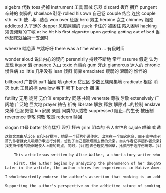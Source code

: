 algebra 代数
toss 扔掉
instrument 工具 器械 乐器
discard 丢弃 摒弃
pungent 辛辣的 刺鼻的
shoelace 鞋带
rolled his own 自己卷
couple 结合 连接
couple sth. with 使...与...结合
won over 征服
hero 男主
heroine 女主
chimney 烟囱
addicted 入了迷的
dapper 风度翩翩的
stuck 卡住的 被困住 陷入困境
hacking 短促频繁的干咳
as he hit his first cigarette upon getting getting out of bed
当他起床就抽第一支烟时

wheeze 喘息声 气喘吁吁
there was a time when ...
有段时间

wonder aloud 说出内心的疑问
perennially 持续不断地 常年
assume 假定 认为 呈现
liquor 酒
entrance 入口
toxic 有毒的
gum 牙床
glamorous 迷人的
chronic 慢性病
so little 几乎没有
lean 倾斜 倚靠
emaciated 瘦弱的 衰弱的 憔悴的

billboard 广告牌
puff 抽烟 喷
ghetto 贫民区 少数民族聚集地
eradicate 根除 消灭
butt 工具的柄
swallow 吞下 咽下
bunch 捆 束

futility 无用 徒劳 无价值
empathy 同感 共鸣
venerate 尊敬 崇敬
extensively 广阔地 广泛地 巨大地
prayer 祷告 祈祷
liberate 解放 释放 解除对...的控制
enslave 束缚 征服 奴役
kin 家属 亲戚 同类的人或物
suppressed 阻止...的生长 被压制
reverence 尊敬 崇敬  敬畏
redeem 赎回

slogan 口号
batter 接连猛打 殴打 抨击
grim 阴森的 令人害怕的
cajole 哄骗 劝诱



```txt
这篇文章由Alice Walker撰写，她是一个短片小说作家，出生在一个佃农家庭，由于家中孩子太多，导致作者没能得到父母太多照顾，在意外中失去了右眼，但多次参与民权运动 。在这篇文章中，作者对女儿吸烟的现象进行分析反思，使用因果分析法，得出烟草是使人上瘾的，但是这不并是烟草本身的错，而是那些滥用、遏制它本身天性的人的错。
首先作者就女儿吸烟的事进行分析，想到了自己因吸烟而去世的父亲，自从作者记事起作者父亲就开始吸烟，包括自己的姐妹，尝试戒烟但是却做不到，说明了吸烟是令人上瘾的。作者给出了好莱坞电影主角与烟草之间的代言，让父亲这样的深深痴迷，以及父亲让女儿吸烟等细节来证明这个观点。然后作者在烟草原产地见识到了当地人对烟草的态度：尊重以及崇拜，他们会将烟草用于治疗伤痛和治愈疾病，这种现象引起了作者的反思，我们为什么不能烟草本身的天性释放出来呢？作者根据现象进行因果分析，得出我们应该合理种植及正确使用烟草的结论。
我支持作者的吸烟是使人上瘾的观点，同时，我们应该合理使用烟草，比如用于治疗伤痛等。我们无法控制别人去戒烟，但是我们可以约束自己。

    This article was written by Alice Walker, a short-story writer who was born into a sharecropper's family. Due to the large number of children in her family, the author didn't receive much attention from her parents. She also lost sight of one eyes in an accident but was actively involved in the civil rights movement.In this article, the author conducts an Cause-and-Effect Analysis on the phenomenon of her daughter smoking, using a causal analysis approach. Finally,she concludes that tobacco is addictive, but it's not the fault of tobacco itself; it's the fault of those who misuse it and suppress its inherent nature.

    First, the author begins by analyzing the phenomenon of her daughter's smoking and reflects on her father, who passed away due to smoking. The author's father had been a smoker for as long as she at her daught age, as were her sisters, and they all tried to quit but couldn't, indicating the addictive  of smoking. The author provides examples of Hollywood movie hero and heroine endorsing tobacco, which deeply influenced her father and subsequently led to her daughter smoking.
Later in the article, the author shares her experiences in Native Americans, where local people hold a deep veneration and reverence for tobacco. They use it for healing wounds and curing diseases, which made the author ponder why we can't allow the natural properties of tobacco to release,we can liberate tobacco from who have captured and abused it,release it nature and freedom. Drawing from these observations, the author engages in a causal analysis, concluding that we should cultivate tobacco responsibly and use it correctly.

I wholeheartedly endorse the author's assertion that smoking is an addictive behavior. At the same time, it is paramount to emphasize the importance of using tobacco responsibly, especially in applications related to heal wounds and cure diseases. While we may not possess the ability to dictate or control others' choices when it comes to quitting smoking, we do have the power to exercise self-restraint and discipline within our own lives.

Supporting the author's perspective on the addictive nature of smoking, it is essential to consider the broader implications of this habit. Acknowledging the challenges that individuals face in overcoming their addiction, we should strive for a compassionate and understanding approach when dealing with those trying to quit smoking. Simultaneously, we should educate ourselves and others about the potential therapeutic benefits of tobacco when used in a responsible and regulated manner, such as in traditional medicine.
```


```txt


```
